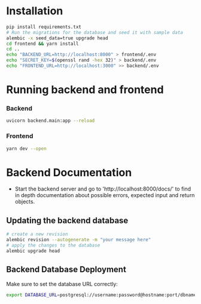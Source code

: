 # Installation

```bash
pip install requirements.txt
# Run the migrations for the database and seed it with sample data
alembic -x seed_data=true upgrade head
cd frontend && yarn install
cd ..
echo "BACKEND_URL=http://localhost:8000" > frontend/.env
echo "SECRET_KEY=$(openssl rand -hex 32)" > backend/.env
echo "FRONTEND_URL=http://localhost:3000" >> backend/.env
```

# Running backend and frontend

### Backend

```bash
uvicorn backend.main:app --reload
```

### Frontend

```bash
yarn dev --open
```

# Backend Documentation

- Start the backend server and go to 'http://localhost:8000/docs/' to find in depth documentation about possible errors, expected input and return objects.

## Updating the backend database

```bash
# create a new revision
alembic revision --autogenerate -m "your message here"
# apply the changes to the database
alembic upgrade head
```

## Backend Database Deployment

Make sure to set the database URL correctly:

```bash
export DATABASE_URL=postgresql://username:password@hostname:port/dbname
```
